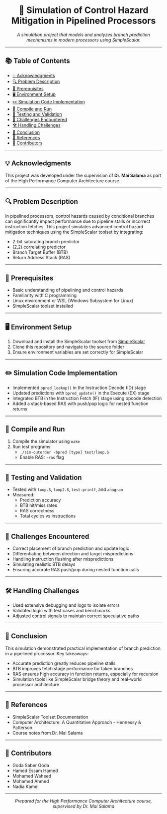 <!DOCTYPE html>
<html lang="en">
<head>
  <meta charset="UTF-8" />
  <meta name="viewport" content="width=device-width, initial-scale=1.0"/>
</head>
<body>

  <h1 align="center">🚀 Simulation of Control Hazard Mitigation in Pipelined Processors</h1>
  <p align="center"><em>A simulation project that models and analyzes branch prediction mechanisms in modern processors using SimpleScalar.</em></p>

  <hr>

  <h2>📚 Table of Contents</h2>
  <ul>
    <li><a href="#acknowledgments">💡 Acknowledgments</a></li>
    <li><a href="#problem-description">🔍 Problem Description</a></li>
    <li><a href="#prerequisites">🧰 Prerequisites</a></li>
    <li><a href="#environment-setup">🖥️ Environment Setup</a></li>
    <li><a href="#simulation-code-implementation">✏️ Simulation Code Implementation</a></li>
    <li><a href="#compile-and-run">🏁 Compile and Run</a></li>
    <li><a href="#testing-and-validation">🧪 Testing and Validation</a></li>
    <li><a href="#challenges-encountered">🧩 Challenges Encountered</a></li>
    <li><a href="#handling-challenges">🛠️ Handling Challenges</a></li>
    <li><a href="#conclusion">📝 Conclusion</a></li>
    <li><a href="#references">📌 References</a></li>
    <li><a href="#contributors">👥 Contributors</a></li>
  </ul>

  <hr>

  <h2 id="acknowledgments">💡 Acknowledgments</h2>
  <p>This project was developed under the supervision of <strong>Dr. Mai Salama</strong> as part of the High Performance Computer Architecture course.</p>

  <hr>

  <h2 id="problem-description">🔍 Problem Description</h2>
  <p>
    In pipelined processors, control hazards caused by conditional branches can significantly impact performance due to pipeline stalls or incorrect instruction fetches.
    This project simulates advanced control hazard mitigation techniques using the SimpleScalar toolset by integrating:
  </p>
  <ul>
    <li>2-bit saturating branch predictor</li>
    <li>(2,2) correlating predictor</li>
    <li>Branch Target Buffer (BTB)</li>
    <li>Return Address Stack (RAS)</li>
  </ul>

  <hr>

  <h2 id="prerequisites">🧰 Prerequisites</h2>
  <ul>
    <li>Basic understanding of pipelining and control hazards</li>
    <li>Familiarity with C programming</li>
    <li>Linux environment or WSL (Windows Subsystem for Linux)</li>
    <li>SimpleScalar toolset installed</li>
  </ul>

  <hr>

  <h2 id="environment-setup">🖥️ Environment Setup</h2>
  <ol>
    <li>Download and install the SimpleScalar toolset from <a href="http://www.simplescalar.com/">SimpleScalar</a></li>
    <li>Clone this repository and navigate to the source folder</li>
    <li>Ensure environment variables are set correctly for SimpleScalar</li>
  </ol>

  <hr>

  <h2 id="simulation-code-implementation">✏️ Simulation Code Implementation</h2>
  <ul>
    <li>Implemented <code>bpred_lookup()</code> in the Instruction Decode (ID) stage</li>
    <li>Updated predictions with <code>bpred_update()</code> in the Execute (EX) stage</li>
    <li>Integrated BTB in the Instruction Fetch (IF) stage using opcode detection</li>
    <li>Added a stack-based RAS with push/pop logic for nested function returns</li>
  </ul>

  <hr>

  <h2 id="compile-and-run">🏁 Compile and Run</h2>
  <ol>
    <li>Compile the simulator using <code>make</code></li>
    <li>Run test programs:
      <ul>
        <li><code>./sim-outorder -bpred [type] test/loop.S</code></li>
        <li>Enable RAS: <code>-ras</code> flag</li>
      </ul>
    </li>
  </ol>

  <hr>

  <h2 id="testing-and-validation">🧪 Testing and Validation</h2>
  <ul>
    <li>Tested with <code>loop.S</code>, <code>loop2.S</code>, <code>test-printf</code>, and <code>anagram</code></li>
    <li>Measured:
      <ul>
        <li>Prediction accuracy</li>
        <li>BTB hit/miss rates</li>
        <li>RAS correctness</li>
        <li>Total cycles vs instructions</li>
      </ul>
    </li>
  </ul>

  <hr>

  <h2 id="challenges-encountered">🧩 Challenges Encountered</h2>
  <ul>
    <li>Correct placement of branch prediction and update logic</li>
    <li>Differentiating between direction and target mispredictions</li>
    <li>Handling instruction flushing after mispredictions</li>
    <li>Simulating realistic BTB delays</li>
    <li>Ensuring accurate RAS push/pop during nested function calls</li>
  </ul>

  <hr>

  <h2 id="handling-challenges">🛠️ Handling Challenges</h2>
  <ul>
    <li>Used extensive debugging and logs to isolate errors</li>
    <li>Validated logic with test cases and benchmarks</li>
    <li>Adjusted control signals to maintain correct speculative paths</li>
  </ul>

  <hr>

  <h2 id="conclusion">📝 Conclusion</h2>
  <p>
    This simulation demonstrated practical implementation of branch prediction in a pipelined processor. Key takeaways:
  </p>
  <ul>
    <li>Accurate prediction greatly reduces pipeline stalls</li>
    <li>BTB improves fetch stage performance for taken branches</li>
    <li>RAS ensures high accuracy in function returns, especially for recursion</li>
    <li>Simulation tools like SimpleScalar bridge theory and real-world processor architecture</li>
  </ul>

  <hr>

  <h2 id="references">📌 References</h2>
  <ul>
    <li>SimpleScalar Toolset Documentation</li>
    <li>Computer Architecture: A Quantitative Approach - Hennessy & Patterson</li>
    <li>Course notes from Dr. Mai Salama</li>
  </ul>

  <hr>

  <h2 id="contributors">👥 Contributors</h2>
  <ul>
    <li>Goda Saber Goda</li>
    <li>Hamed Essam Hamed</li>
    <li>Mohamed Waheed</li>
    <li>Mohamed Ahmed</li>
    <li>Nadia Kamel</li>
  </ul>

  <hr>
  <p align="center"><em>Prepared for the High Performance Computer Architecture course, supervised by Dr. Mai Salama</em></p>

</body>
</html>
